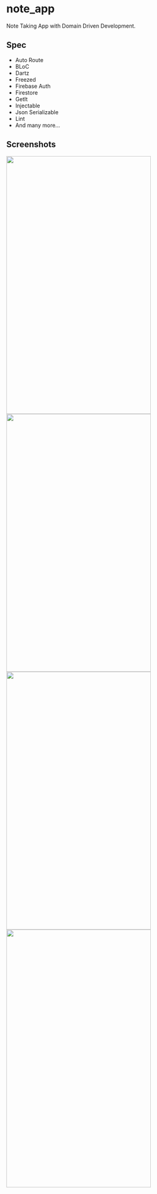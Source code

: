 # note_app

Note Taking App with Domain Driven Development.

## Spec

- Auto Route
- BLoC
- Dartz
- Freezed
- Firebase Auth
- Firestore
- GetIt
- Injectable
- Json Serializable
- Lint
- And many more...

## Screenshots

<img src="https://user-images.githubusercontent.com/58662827/130480616-c5f45529-d69c-4c38-b185-039615912547.png" width="378" height="672">
<img src="https://user-images.githubusercontent.com/58662827/130481782-97ebff72-e37f-4fbc-91c7-38fd0ed45faa.png" width="378" height="672">
<img src="https://user-images.githubusercontent.com/58662827/130480857-aae54b28-be9b-42fe-9a16-09b5ae98926d.png" width="378" height="672">
<img src="https://user-images.githubusercontent.com/58662827/130480871-250730ce-8afe-41c0-9978-fa88f15da107.png" width="378" height="672">
